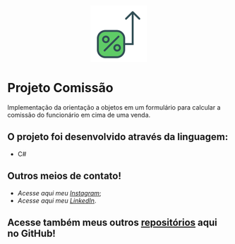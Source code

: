 <p align="center">
<img src="https://github.com/MatheusFranciscone/projeto-comissao/blob/master/comissao.png">
</p>

# Projeto Comissão
Implementação da orientação a objetos em um formulário para calcular a comissão do funcionário em cima de uma venda.
 
## O projeto foi desenvolvido através da linguagem: 
 * C#
 
## Outros meios de contato!

 * _Acesse aqui meu_ [_Instagram_](https://www.instagram.com/_franciscone/);
 * _Acesse aqui meu_ [_LinkedIn_](https://www.linkedin.com/in/matheus-franciscone/).
 
## Acesse também meus outros [repositórios](https://github.com/MatheusFranciscone?tab=repositories) aqui no GitHub!
